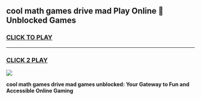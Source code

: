 
## cool math games drive mad Play Online 👋 Unblocked Games
<h3>
<a href="https://news.freeplayer.one?title=cool_math_games_drive_mad&ref=17CMG">CLICK TO PLAY</a></h3>
<hr>

<h3>
<a href="https://news.freeplayer.one?title=cool_math_games_drive_mad&ref=17CMG">CLICK 2 PLAY</a>
  
</h3>

<a href="https://news.freeplayer.one?title=cool_math_games_drive_mad&ref=17CMG/"><img src="https://clearcache.store/games.png"></a>


**cool math games drive mad games unblocked: Your Gateway to Fun and Accessible Online Gaming**
